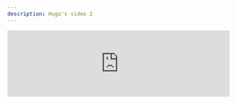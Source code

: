 ```yaml
---
description: Hugo's video 2
---
```


<iframe width="100%" height="auto" src="https://www.youtube.com/embed/ZLyDvABxGF0" frameborder="0" allow="accelerometer; autoplay; encrypted-media; gyroscope; picture-in-picture" allowfullscreen></iframe>